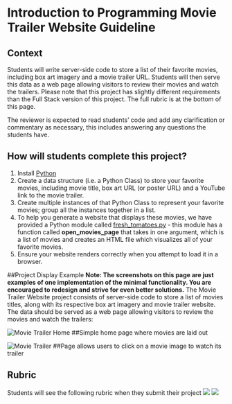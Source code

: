Introduction to Programming Movie Trailer Website Guideline
===========================================================

## Context

Students will write server-side code to store a list of their favorite movies, including box art imagery and a movie trailer URL. Students will then serve this data as a web page allowing visitors to review their movies and watch the trailers. Please note that this project has slightly different requirements than the Full Stack version of this project. The full rubric is at the bottom of this page. 

The reviewer is expected to read students’ code and add any clarification or commentary as necessary, this includes answering any questions the students have.

## How will students complete this project? 
1. Install [Python](https://www.python.org/) 
2. Create a data structure (i.e. a Python Class) to store your favorite movies, including movie title, box art URL (or poster URL) and a YouTube link to the movie trailer. 
3. Create multiple instances of that Python Class to represent your favorite movies; group all the instances together in a list. 
4. To help you generate a website that displays these movies, we have provided a Python module called <a href="https://s3.amazonaws.com/udacity-hosted-downloads/ud036/fresh_tomatoes.py" target="_blank">fresh_tomatoes.py</a> - this module has a function called **open_movies_page** that takes in one argument, which is a list of movies and creates an HTML file which visualizes all of your favorite movies. 
5. Ensure your website renders correctly when you attempt to load it in a browser. 

##Project Display Example 
**Note: The screenshots on this page are just examples of one implementation of the minimal functionality. You are encouraged to redesign and strive for even better solutions.** The Movie Trailer Website project consists of server-side code to store a list of movies titles, along with its respective box art imagery and movie trailer website. The data should be served as a web page allowing visitors to review the movies and watch the trailers: 

![Movie Trailer Home](https://i.imgur.com/StTWsH9.png) 
##Simple home page where movies are laid out

![Movie Trailer](https://i.imgur.com/18cp1qa.png) 
##Page allows users to click on a movie image to watch its trailer

## Rubric
Students will see the following rubric when they submit their project
![](http://i.imgur.com/ivozxF9.png)
![](http://i.imgur.com/3S0aLG5.png)